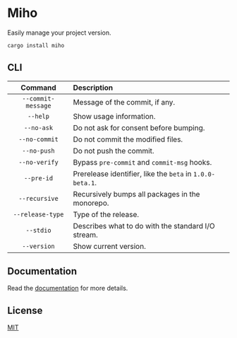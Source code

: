 # Miho

Easily manage your project version.

```bash
cargo install miho
```

## CLI

|      Command       | Description                                               |
| :----------------: | :-------------------------------------------------------- |
| `--commit-message` | Message of the commit, if any.                            |
|      `--help`      | Show usage information.                                   |
|     `--no-ask`     | Do not ask for consent before bumping.                    |
|   `--no-commit`    | Do not commit the modified files.                         |
|    `--no-push`     | Do not push the commit.                                   |
|   `--no-verify`    | Bypass `pre-commit` and `commit-msg` hooks.               |
|     `--pre-id`     | Prerelease identifier, like the `beta` in `1.0.0-beta.1`. |
|   `--recursive`    | Recursively bumps all packages in the monorepo.           |
|  `--release-type`  | Type of the release.                                      |
|     `--stdio`      | Describes what to do with the standard I/O stream.        |
|    `--version`     | Show current version.                                     |

## Documentation

Read the [documentation](https://tb.dev.br/miho) for more details.

## License

[MIT](https://github.com/ferreira-tb/miho/blob/main/LICENSE)
